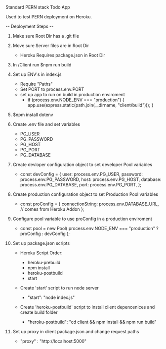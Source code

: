 Standard PERN stack Todo App

Used to test PERN deployment on Heroku.

-- Deployment Steps --

1.  Make sure Root Dir has a .git file

2.  Move sure Server files are in Root Dir

    - Heroku Requires package.json in Root Dir

3.  In /Client run $npm run build

4.  Set up ENV's in index.js

    - Require "Paths"
    - Set PORT to process.env.PORT
    - set up app to run on build in production enviroment
      - if (process.env.NODE_ENV === "production") {
        app.use(express.static(path.join(\_\_dirname, "client/build")));
        }

5.  $npm install dotenv

6.  Create .env file and set variables

    - PG_USER
    - PG_PASSWORD
    - PG_HOST
    - PG_PORT
    - PG_DATABASE

7.  Create devloper configuration object to set developer Pool variables

    - const devConfig = {
      user: process.env.PG_USER,
      password: process.env.PG_PASSWORD,
      host: process.env.PG_HOST,
      database: process.env.PG_DATABASE,
      port: process.env.PG_PORT,
      };

8.  Create production configuration object to set Production Pool variables

    - const proConfig = {
      connectionString: process.env.DATABASE_URL, // comes from Heroku Addon
      };

9.  Configure pool variable to use proConfig in a production enviroment

    - const pool = new Pool(
      process.env.NODE_ENV === "production" ? proConfig : devConfig
      );

10. Set up package.json scripts

    - Heroku Script Order:

      - heroku-prebuild
      - npm install
      - heroku-postbuild
      - start

    - Create 'start' script to run node server

      - "start": "node index.js"

    - Create 'heroku-postbuild' script to install client depencenices and create build folder

      - "heroku-postbuild": "cd client && npm install && npm run build"

11. Set up proxy in client package.json and change request paths
    - "proxy" : "http://localhost:5000"
